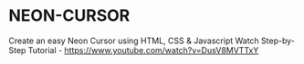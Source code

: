 # NEON-CURSOR
Create an easy Neon Cursor using HTML, CSS &amp; Javascript Watch Step-by-Step Tutorial - https://www.youtube.com/watch?v=DusV8MVTTxY
